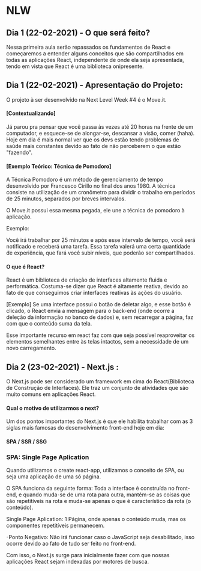 # NLW

## Dia 1 (22-02-2021) - O que será feito?

Nessa primeira aula serão repassados os fundamentos de React e começaremos a entender alguns conceitos que são compartilhados em todas
as aplicações React, independente de onde ela seja apresentada, tendo em vista que React é uma biblioteca onipresente.

## Dia 1 (22-02-2021) - Apresentação do Projeto:

O projeto à ser desenvolvido na Next Level Week #4 é o Move.it.

#### [Contextualizando]

Já parou pra pensar que você passa às vezes até 20 horas na frente de um computador, e esquece-se de alongar-se, descansar a visão, comer (haha).
Hoje em dia é mais normal ver que os devs estão tendo problemas de saúde mais constantes devido ao fato de não perceberem o que estão "fazendo".

#### [Exemplo Teórico: Técnica de Pomodoro]

A Técnica Pomodoro é um método de gerenciamento de tempo desenvolvido por Francesco Cirillo no final dos anos 1980. 
A técnica consiste na utilização de um cronômetro para dividir o trabalho em períodos de 25 minutos, separados por breves intervalos.

O Move.it possui essa mesma pegada, ele une a técnica de pomodoro à aplicação.

Exemplo:

Você irá trabalhar por 25 minutos e após esse intervalo de tempo, você será notificado e receberá uma tarefa.
Essa tarefa valerá uma certa quantidade de experiência, que fará você subir níveis, que poderão ser compartilhados.

#### O que é React?

React é um biblioteca de criação de interfaces altamente fluida e performática. Costuma-se dizer que React é altamente reativa,
devido ao fato de que conseguimos criar interfaces reativas às ações do usuário.

[Exemplo] Se uma interface possui o botão de deletar algo, e esse botão é clicado, o React envia 
a mensagem para o back-end (onde ocorre a deleção da informação no banco de dados) e, sem recarregar a página, 
faz com que o conteúdo suma da tela.

Esse importante recurso em react faz com que seja possível reaproveitar os elementos semelhantes entre 
às telas intactos, sem a necessidade de um novo carregamento.

## Dia 2 (23-02-2021) - Next.js :

O Next.js pode ser considerado um framework em cima do React(Biblioteca de Construção de Interfaces).
Ele traz um conjunto de atividades que são muito comuns em aplicações React.

#### Qual o motivo de utilizarmos o next?

Um dos pontos importantes do Next.js é que ele habilita trabalhar com as 3 siglas 
mais famosas do desenvolvimento front-end hoje em dia:

#### SPA / SSR / SSG

### SPA: Single Page Aplication

Quando utilizamos o create react-app, utilizamos o conceito de SPA, 
ou seja uma aplicação de uma só página.

O SPA funciona da seguinte forma: Toda a interface é construída no front-end, e quando
muda-se de uma rota para outra, mantém-se as coisas que são repetitíveis na rota
e muda-se apenas o que é característico da rota (o conteúdo).

Single Page Aplication: 1 Página, onde apenas o conteúdo muda, 
mas os componentes repetitíveis permanecem.

-Ponto Negativo: Não irá funcionar caso o JavaScript seja desabilitado, isso ocorre
devido ao fato de tudo ser feito no front-end.

Com isso, o Next.js surge para inicialmente fazer com que nossas aplicações React sejam
indexadas por motores de busca.

